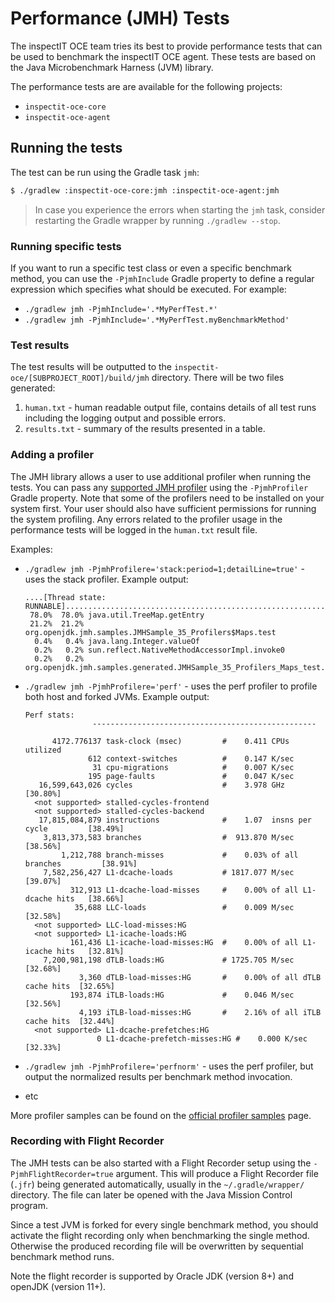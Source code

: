 # Performance (JMH) Tests

The inspectIT OCE team tries its best to provide performance tests that can be used to benchmark the inspectIT OCE agent.
These tests are based on the Java Microbenchmark Harness (JVM) library.

The performance tests are are available for the following projects:

* `inspectit-oce-core`
* `inspectit-oce-agent`

## Running the tests

The test can be run using the Gradle task `jmh`:

```bash
$ ./gradlew :inspectit-oce-core:jmh :inspectit-oce-agent:jmh
```
> In case you experience the errors when starting the `jmh` task, consider restarting the Gradle wrapper by running `./gradlew --stop`.

### Running specific tests

If you want to run a specific test class or even a specific benchmark method, you can use the `-PjmhInclude` Gradle property to define a regular expression which specifies what should be executed.
For example: 

* `./gradlew jmh -PjmhInclude='.*MyPerfTest.*'` 
* `./gradlew jmh -PjmhInclude='.*MyPerfTest.myBenchmarkMethod'` 
  
### Test results

The test results will be outputted to the `inspectit-oce/[SUBPROJECT_ROOT]/build/jmh` directory. There will be two files generated:

1. `human.txt` - human readable output file, contains details of all test runs including the logging output and possible errors.
2. `results.txt` - summary of the results presented in a table.
  
### Adding a profiler

The JMH library allows a user to use additional profiler when running the tests.
You can pass any [supported JMH profiler](https://github.com/jgpc42/jmh-clojure/wiki/JMH-Profilers) using the `-PjmhProfiler` Gradle property.
Note that some of the profilers need to be installed on your system first.
Your user should also have sufficient permissions for running the system profiling.
Any errors related to the profiler usage in the performance tests will be logged in the `human.txt` result file.

Examples:

* `./gradlew jmh -PjmhProfilere='stack:period=1;detailLine=true'` - uses the stack profiler. Example output:
  
  ```
  ....[Thread state: RUNNABLE]........................................................................
   78.0%  78.0% java.util.TreeMap.getEntry
   21.2%  21.2% org.openjdk.jmh.samples.JMHSample_35_Profilers$Maps.test
    0.4%   0.4% java.lang.Integer.valueOf
    0.2%   0.2% sun.reflect.NativeMethodAccessorImpl.invoke0
    0.2%   0.2% org.openjdk.jmh.samples.generated.JMHSample_35_Profilers_Maps_test.test_avgt_jmhStub
  ```
* `./gradlew jmh -PjmhProfilere='perf'` - uses the perf profiler to profile both host and forked JVMs. Example output:
  
  ```
  Perf stats:
                 --------------------------------------------------

        4172.776137 task-clock (msec)         #    0.411 CPUs utilized
                612 context-switches          #    0.147 K/sec
                 31 cpu-migrations            #    0.007 K/sec
                195 page-faults               #    0.047 K/sec
     16,599,643,026 cycles                    #    3.978 GHz                     [30.80%]
    <not supported> stalled-cycles-frontend
    <not supported> stalled-cycles-backend
     17,815,084,879 instructions              #    1.07  insns per cycle         [38.49%]
      3,813,373,583 branches                  #  913.870 M/sec                   [38.56%]
          1,212,788 branch-misses             #    0.03% of all branches         [38.91%]
      7,582,256,427 L1-dcache-loads           # 1817.077 M/sec                   [39.07%]
            312,913 L1-dcache-load-misses     #    0.00% of all L1-dcache hits   [38.66%]
             35,688 LLC-loads                 #    0.009 M/sec                   [32.58%]
    <not supported> LLC-load-misses:HG
    <not supported> L1-icache-loads:HG
            161,436 L1-icache-load-misses:HG  #    0.00% of all L1-icache hits   [32.81%]
      7,200,981,198 dTLB-loads:HG             # 1725.705 M/sec                   [32.68%]
              3,360 dTLB-load-misses:HG       #    0.00% of all dTLB cache hits  [32.65%]
            193,874 iTLB-loads:HG             #    0.046 M/sec                   [32.56%]
              4,193 iTLB-load-misses:HG       #    2.16% of all iTLB cache hits  [32.44%]
    <not supported> L1-dcache-prefetches:HG
                  0 L1-dcache-prefetch-misses:HG #    0.000 K/sec                   [32.33%]
  ```
* `./gradlew jmh -PjmhProfilere='perfnorm'` - uses the perf profiler, but output the normalized results per benchmark method invocation.
* etc

More profiler samples can be found on the [official profiler samples](http://hg.openjdk.java.net/code-tools/jmh/file/1ddf31f810a3/jmh-samples/src/main/java/org/openjdk/jmh/samples/JMHSample_35_Profilers.java) page. 

### Recording with Flight Recorder

The JMH tests can be also started with a Flight Recorder setup using the `-PjmhFlightRecorder=true` argument.
This will produce a Flight Recorder file (`.jfr`) being generated automatically, usually in the `~/.gradle/wrapper/` directory.
The file can later be opened with the Java Mission Control program.

Since a test JVM is forked for every single benchmark method, you should activate the flight recording only when benchmarking the single method.
Otherwise the produced recording file will be overwritten by sequential benchmark method runs.

Note the flight recorder is supported by Oracle JDK (version 8+) and openJDK (version 11+).